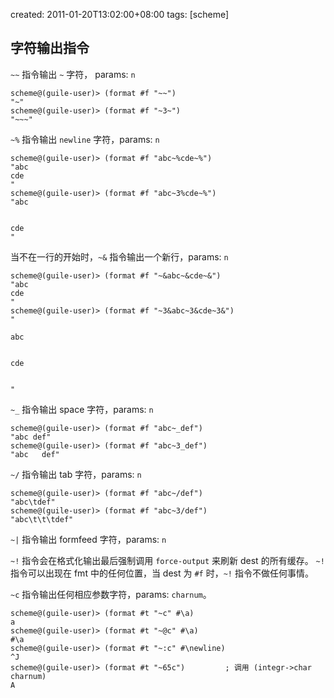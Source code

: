 created: 2011-01-20T13:02:00+08:00
tags: [scheme]

## 字符输出指令

`~~` 指令输出 `~` 字符， params: `n`

```
scheme@(guile-user)> (format #f "~~")
"~"
scheme@(guile-user)> (format #f "~3~")
"~~~"
```

`~%` 指令输出 `newline` 字符，params: `n`

```
scheme@(guile-user)> (format #f "abc~%cde~%")
"abc
cde
"
scheme@(guile-user)> (format #f "abc~3%cde~%")
"abc
 
 
cde
"
```

当不在一行的开始时，`~&` 指令输出一个新行，params: `n`

```
scheme@(guile-user)> (format #f "~&abc~&cde~&")
"abc
cde
"
scheme@(guile-user)> (format #f "~3&abc~3&cde~3&")
"
 
abc
 
 
cde
 
 
"
```

`~_` 指令输出 space 字符，params: `n`

```
scheme@(guile-user)> (format #f "abc~_def")
"abc def"
scheme@(guile-user)> (format #f "abc~3_def")
"abc   def"
```

`~/` 指令输出 tab 字符，params: `n`

```
scheme@(guile-user)> (format #f "abc~/def")
"abc\tdef"
scheme@(guile-user)> (format #f "abc~3/def")
"abc\t\t\tdef"
```

`~|` 指令输出 formfeed 字符，params: `n`

`~!` 指令会在格式化输出最后强制调用 `force-output` 来刷新 dest 的所有缓存。
`~!` 指令可以出现在 fmt 中的任何位置，当 dest 为 `#f` 时，`~!` 指令不做任何事情。

`~c` 指令输出任何相应参数字符，params: `charnum`。

```
scheme@(guile-user)> (format #t "~c" #\a)
a
scheme@(guile-user)> (format #t "~@c" #\a)
#\a
scheme@(guile-user)> (format #t "~:c" #\newline)
^J
scheme@(guile-user)> (format #t "~65c")         ; 调用 (integr->char charnum)
A
```
